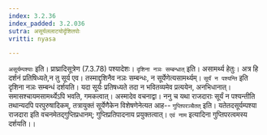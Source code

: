 ```yaml
---
index: 3.2.36
index_padded: 3.2.036
sutra: असूर्यललाटयोर्दृशितपोः
vritti: nyasa

---
```

`असूर्यम्पश्याः` इति। प्राघ्रादिसूत्रेण (7.3.78) पश्यादेशः। `दृशिना नञः सम्बन्धात्` इति। असामर्थ्य हेतुः। अत्र हि दर्शनं प्रतिषिध्यते,न तु सूर्य एव। तस्माद्दृशिनैव नञः सम्बन्धः, न सूर्येणेत्यसामर्थ्यम्। `सूर्यं न पश्यन्ति` इति दृशिना नञः सम्बन्धं दर्शयति। यदा सूर्यः प्रतिषध्यते तदा न भवितव्यमेव प्रत्ययेन, अनभिधानात्। समासश्चायमसामर्थ्येऽपि भवति, गमकत्वात्। अस्मादेव वचनाद्वा। ननु च यथा राजदाराः सूर्यं न पश्यन्तीति तथान्यदपि परपुरुषादिकम्, तत्रायुक्तं सूर्येणैकेन विशेषणेनेत्यत आह-- `गुप्तिपरञ्चैतत्` इति। यतेतदसूर्यम्पश्या राजदारा इति वचनमेतद्गुप्तिप्रधानम्; गुप्तिप्रतिपादनाय प्रयुक्तत्वात्। `एवं नाम` इत्यादिना गुप्तिपरत्वमस्य दर्शयति।।